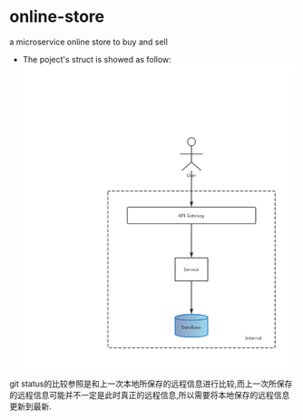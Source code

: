 # online-store
a microservice online store to buy and sell

* The poject's struct is showed as follow:
![Architect](WebServiceDemo_V1.png)

git status的比较参照是和上一次本地所保存的远程信息进行比较,而上一次所保存的远程信息可能并不一定是此时真正的远程信息,所以需要将本地保存的远程信息更新到最新.

